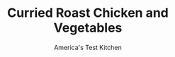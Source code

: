 ---
layout: ../../layouts/MarkdownPostLayout.astro
title: Curried Roast Chicken and Vegetables
author: America's Test Kitchen
pubDate: 2023-03-15
description: "This inspired one-pan dinner couldnt be easier."
image_url: https://res.cloudinary.com/hksqkdlah/image/upload/ar_1:1,c_fill,dpr_2.0,f_auto,fl_lossy.progressive.strip_profile,g_faces:auto,q_auto:low,w_344/SFS_One-Pan-Chicken-with-Cauliflower-Potatoes-and-Chickpeas-8_nuacnz
tags: ["Main Courses","Indian","Chicken"]
calories: 
protein: 
carbohydrates: 
fats: 
fiber: 
ingredients: ["1/4 cup, lemon juice (2 lemons)","2 tablespoons, extra-virgin olive oil","1 , (2-inch) piece ginger, peeled and chopped coarse","3 , garlic cloves, peeled","1 3/4 teaspoons, table salt","1 teaspoon, pepper","1/2 teaspoon, curry powder","1/2 teaspoon, garam masala","1 small head, cauliflower (1½ pounds), cored and cut into 1-inch florets","1 pound, Yukon Gold potatoes, peeled and cut into ½-inch pieces","1 , (15 ounce) can chickpeas, rinsed","3 pounds, bone-in chicken pieces (2 split breasts cut in half crosswise, 2 drumsticks, and two thighs), trimmed","1 tablespoon, chopped fresh cilantro"]
serves: 4
time: "1½ hours"
instructions: ["Adjust oven rack to middle position and heat oven to 425 degrees. Process lemon juice, oil, ginger, garlic, salt, pepper, curry powder, and garam masala in blender until smooth, about 30 seconds. Toss cauliflower, potatoes, chickpeas, and ¼ cup spice puree together in medium bowl. Transfer cauliflower mixture to 13 by 9-inch baking dish.","Pat chicken dry with paper towels and transfer to now-empty bowl. Add remaining spice puree to chicken and toss until chicken is evenly coated. Place chicken, skin side up, on top of vegetables in dish. Roast until breasts register 160 degrees and drumsticks/thighs register 175 degrees, 45 to 48 minutes.","Transfer chicken to serving platter and tent with aluminum foil. Stir vegetables in dish and return dish to oven. Continue to roast until fork inserted into potatoes and cauliflower meets no resistance, about 10 minutes longer.","Transfer vegetables to platter with chicken. Sprinkle with cilantro. Serve."]
nutrition: undefined
notes: "We developed this recipe using Penzeys Sweet Curry Powder, a mail-order curry powder, which is neither too sweet nor too hot. We call for garam masala in this recipe, but you can omit it and increase the amount of curry powder to 1 teaspoon, if desired. This dish is great served with Raita Sauce."
---
